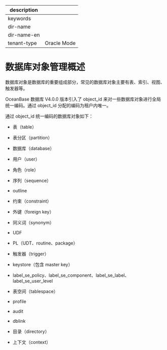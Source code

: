 |description||
|---|---|
|keywords||
|dir-name||
|dir-name-en||
|tenant-type|Oracle Mode|

# 数据库对象管理概述

数据库对象是数据库的重要组成部分，常见的数据库对象主要有表、索引、视图、触发器等。

OceanBase 数据库 V4.0.0 版本引入了 object_id 来对一些数据库对象进行全局统一编码。通过 object_id 分配的编码为租户内唯一。

通过 object_id 统一编码的数据库对象如下：

* 表（table）

* 表分区（partition）

* 数据库（database）

* 用户（user）

* 角色（role）

* 序列（sequence）

* outline

* 约束（constraint）

* 外键（foreign key）

* 同义词（synonym）

* UDF

* PL（UDT、routine、package）

* 触发器（trigger）

* keystore（包含 master key）

* label_se_policy、label_se_component、label_se_label、label_se_user_level

* 表空间（tablespace）

* profile

* audit

* dblink

* 目录（directory）

* 上下文（context）

